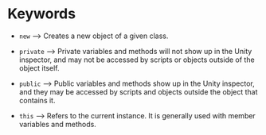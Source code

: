 # Keywords

* `new` --> Creates a new object of a given class.

* `private` --> Private variables and methods will not show up in the Unity inspector, and may not be accessed by scripts or objects outside of the object itself.

* `public` --> Public variables and methods show up in the Unity inspector, and they may be accessed by scripts and objects outside the object that contains it.

* `this` --> Refers to the current instance. It is generally used with member variables and methods.
